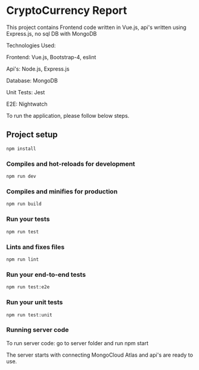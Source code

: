# CryptoCurrency Report

This project contains Frontend code written in Vue.js, api's written using Express.js, no sql DB with MongoDB

Technologies Used:

Frontend: Vue.js, Bootstrap-4, eslint</br>

Api's: Node.js, Express.js</br>

Database: MongoDB</br>

Unit Tests: Jest</br>

E2E: Nightwatch</br>


To run the application, please follow below steps.

## Project setup
```
npm install
```

### Compiles and hot-reloads for development
```
npm run dev
```

### Compiles and minifies for production
```
npm run build
```

### Run your tests
```
npm run test
```

### Lints and fixes files
```
npm run lint
```

### Run your end-to-end tests
```
npm run test:e2e
```

### Run your unit tests
```
npm run test:unit
```

### Running server code
To run server code: go to server folder and run
npm start

The server starts with connecting MongoCloud Atlas and api's are ready to use.